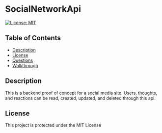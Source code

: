 # SocialNetworkApi
[![License: MIT](https://img.shields.io/badge/License-MIT-blue.svg)](https://opensource.org/licenses/MIT)

## Table of Contents

- [Description](#description)
- [License](#license)
- [Questions](#questions)
- [Walkthrough](#walkthrough)
  
## Description

This is a backend proof of concept for a social media site. Users, thoughts, and reactions can be read, created, updated, and deleted through this api.

## License

This project is protected under the MIT License
